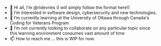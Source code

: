 - 👋 Hi all, I’m @rldevries (I will simply follow the format here!)
- 👀 I’m interested in software design, cybersecurity and new technologies.
- 🌱 I’m currently learning at the University of Ottawa through Canada's Coding for Veterans Program
- 💞️ I’m not currently looking to collaborate on any particular topic since this learning environment consumes vast amount of time
- 📫 How to reach me ... this is WIP for now.

<!---
rldevries/rldevries is a ✨ special ✨ repository because its `README.md` (this file) appears on your GitHub profile.
You can click the Preview link to take a look at your changes.
--->
